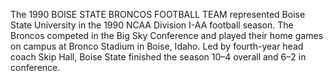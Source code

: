 The 1990 BOISE STATE BRONCOS FOOTBALL TEAM represented Boise State University in the 1990 NCAA Division I-AA football season. The Broncos competed in the Big Sky Conference and played their home games on campus at Bronco Stadium in Boise, Idaho. Led by fourth-year head coach Skip Hall, Boise State finished the season 10–4 overall and 6–2 in conference.

